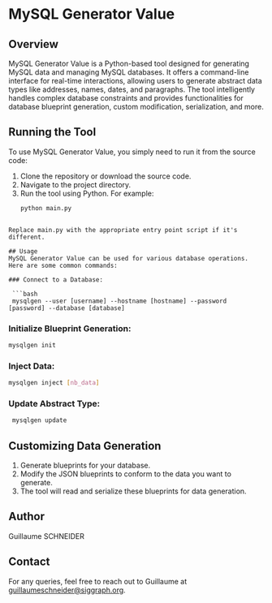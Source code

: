 # MySQL Generator Value

## Overview
MySQL Generator Value is a Python-based tool designed for generating MySQL data and managing MySQL databases. It offers a command-line interface for real-time interactions, allowing users to generate abstract data types like addresses, names, dates, and paragraphs. The tool intelligently handles complex database constraints and provides functionalities for database blueprint generation, custom modification, serialization, and more.

## Running the Tool
To use MySQL Generator Value, you simply need to run it from the source code:

1. Clone the repository or download the source code.
2. Navigate to the project directory.
3. Run the tool using Python. For example:
   ```bash
   python main.py
  ```

Replace main.py with the appropriate entry point script if it's different.

## Usage
MySQL Generator Value can be used for various database operations. Here are some common commands:

### Connect to a Database:

   ```bash
   mysqlgen --user [username] --hostname [hostname] --password [password] --database [database]
   ```

### Initialize Blueprint Generation:

   ```bash
   mysqlgen init
   ```

### Inject Data:

  ```bash
  mysqlgen inject [nb_data]
  ```

### Update Abstract Type:

   ```bash
    mysqlgen update
   ```

## Customizing Data Generation

1. Generate blueprints for your database.
2. Modify the JSON blueprints to conform to the data you want to generate.
3. The tool will read and serialize these blueprints for data generation.

## Author
Guillaume SCHNEIDER

## Contact
For any queries, feel free to reach out to Guillaume at guillaumeschneider@siggraph.org.
